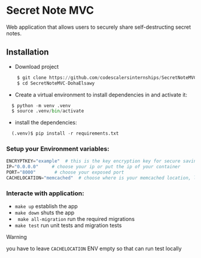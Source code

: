 # Secret Note MVC 
Web application that allows users to securely share self-destructing secret notes.

## Installation 
- Download project
```py
    $ git clone https://github.com/codescalersinternships/SecretNoteMVC-DohaElsawy.git
    $ cd SecretNoteMVC-DohaElsawy
```
- Create a virtual environment to install dependencies in and activate it:
```py
  $ python -m venv .venv
  $ source .venv/bin/activate
```
- install the dependencies:
```py
  (.venv)$ pip install -r requirements.txt
```

### Setup your Environment variables:
```py
ENCRYPTKEY="example"  # this is the key encryption key for secure saving notes 
IP="0.0.0.0"     # choose your ip or put the ip of your container
PORT="8000"       # choose your exposed port 
CACHELOCATION="memcached"  # choose where is your memcached location, leave it empty for localhost location
```
### Interacte with application:
- `` make up `` establish the app
- `` make down `` shuts the app
- `` make all-migration`` run the required migrations
- `` make test `` run unit tests and migration tests
> [!WARNING]
> you have to leave `CACHELOCATION` ENV empty so that can run test locally


